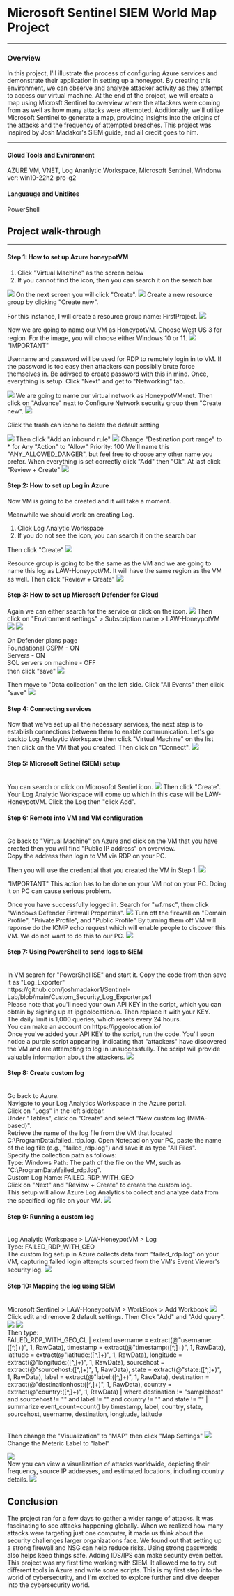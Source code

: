 # Microsoft Sentinel SIEM World Map Project

<hr>
<h3>Overview</h3>
In this project, I'll illustrate the process of configuring Azure services and demonstrate their application in setting up a honeypot. By creating this environment, we can observe and analyze attacker activity as they attempt to access our virtual machine. At the end of the project, we will create a map using Microsft Sentinel to overview where the attackers were coming from as well as how many attacks were attempted. Additionally, we'll utilize Microsoft Sentinel to generate a map, providing insights into the origins of the attacks and the frequency of attempted breaches. This project was inspired by Josh Madakor's SIEM guide, and all credit goes to him.
<hr>

<h4>Cloud Tools and Evnironment</h3>
AZURE VM, VNET, Log Ananlytic Workspace, Microsoft Sentinel, Windonw ver: win10-22h2-pro-g2
<h4>Languauge and Unitlites</h3>
PowerShell

<h2>Project walk-through</h2>
<hr>

<h4>Step 1: How to set up Azure honeypotVM</h4>
<b2>
  
  1. Click "Virtual Machine" as the screen below
  2. If you cannot find the icon, then you can search it on the search bar
</b2>
<img src="images/1.png">

<b2>
On the next screen you will click "Create".
</b2>
<img src="images/2.png">

<b2>
Create a new resource group by clicking "Create new".

For this instance, I will create a resource group name: FirstProject.
<img src="images/3.PNG">
</b2>

<b2>
Now we are going to name our VM as HoneypotVM. Choose West US 3 for region. For the image, you will choose either Windows 10 or 11.
<img src="images/4.PNG">
</b2>

<b2>
"IMPORTANT"

Username and password will be used for RDP to remotely login in to VM. If the password is too easy then attackers can possiblly brute force themselves in. Be adivsed to create password with this in mind.
Once, everything is setup. Click "Next" and get to "Networking" tab.

<img src="images/5.PNG">

<b2>
We are going to name our virtual network as HoneypotVM-net. Then click on "Advance" next to Configure Network security group then "Create new".

<img src="images/6.png">

Click the trash can icone to delete the default setting

<img src="images/7.png">
Then click "Add an inbound rule"

<img src="images/8.png">
</b2>

<b2>
Change "Destination port range" to * for Any
"Action" to "Allow"
Priority: 100
We'll name this "ANY_ALLOWED_DANGER", but feel free to choose any other name you prefer.
When everything is set correctly click "Add" then "Ok".
At last click "Review + Create"

<img src="images/9.png">
</br2>

<h4>Step 2: How to set up Log in Azure</h4>
<br2>
Now VM is going to be created and it will take a moment.

Meanwhile we should work on creating Log.

1. Click Log Analytic Workspace
2. If you do not see the icon, you can search it on the search bar

Then click "Create"
<img src="images/10.png">

<br2>
Resource group is going to be the same as the VM and we are going to name this log as LAW-HoneypotVM. It will have the same region as the VM as well. Then click "Review + Create"
<img src="images/11.png">
</br2>

<h4>Step 3: How to set up Microsoft Defender for Cloud</h4>
<br2>
Again we can either search for the service or click on the icon.
<img src="images/12.png">
Then click on "Environment settings" > Subscription name > LAW-HoneypotVM
<img src="images/13.png">
<img src="images/14.png">

On Defender plans page
<br>
Foundational CSPM - ON
<br>
Servers - ON
<br>
SQL servers on machine - OFF 
<br>
then click "save"
<img src="images/15.png">

Then move to "Data collection" on the left side. Click "All Events" then click "save"
<img src="images/16.png">

<h4>Step 4: Connecting services</h4>
<br2>
Now that we've set up all the necessary services, the next step is to establish connections between them to enable communication.
</br2>

<br2>
Let's go backto Log Analaytic Workspace then click "Virtual Machine" on the list then click on the VM that you created. Then click on "Connect".
<img src="images/17.png">

<h4>Step 5: Microsoft Setinel (SIEM) setup</h4>
<br>
You can search or click on Microsofot Sentiel icon.
<img src="images/18.png">
Then click "Create". Your Log Analytic Workspace will come up which in this case will be LAW-HoneypotVM.
Click the Log then "click Add".

<h4>Step 6: Remote into VM and VM configuration</h4>
<br>
Go back to "Virtual Machine" on Azure and click on the VM that you have created then you will find "Public IP address" on overview. 
<br>
Copy the address then login to VM via RDP on your PC. 

Then you will use the credential that you created the VM in Step 1.
<img src="images/19.png">

"IMPORTANT"
This action has to be done on your VM not on your PC. Doing it on PC can cause serious problem.

Once you have successfully logged in.
Search for "wf.msc", then click "Windows Defender Firewall Properties".
<img src="images/20.png">
Turn off the firewall on "Domain Profile", "Private Profile", and "Public Profile"
By turning them off VM will reponse do the ICMP echo request which will enable people to discover this VM.
We do not want to do this to our PC.
<img src="images/21.png">

<h4>Step 7: Using PowerShell to send logs to SIEM</h4>
<br>
In VM search for "PowerShellISE" and start it.
Copy the code from then save it as "Log_Exporter"
<br>
https://github.com/joshmadakor1/Sentinel-Lab/blob/main/Custom_Security_Log_Exporter.ps1
<br>
Please note that you'll need your own API KEY in the script, which you can obtain by signing up at ipgeolocation.io. Then replace it with your KEY.
<br>
The daily limit is 1,000 queries, which resets every 24 hours.
<br>
You can make an account on https://ipgeolocation.io/
<br>
Once you've added your API KEY to the script, run the code. You'll soon notice a purple script appearing, indicating that "attackers" have discovered the VM and are attempting to log in unsuccessfully. The script will provide valuable information about the attackers.
<img src="images/22.png">

<h4>Step 8: Create custom log</h4>
<br>
Go back to Azure.
<br>
Navigate to your Log Analytics Workspace in the Azure portal.
<br>
Click on "Logs" in the left sidebar.
<br>
Under "Tables", click on "Create" and select "New custom log (MMA-based)".
<br>
Retrieve the name of the log file from the VM that located C:\ProgramData\failed_rdp.log. Open Notepad on your PC, paste the name of the log file (e.g., "failed_rdp.log") and save it as type "All Files".
<br>
Specify the collection path as follows:
<br>
Type: Windows
Path: The path of the file on the VM, such as "C:\ProgramData\failed_rdp.log".
<br>
Custom Log Name: FAILED_RDP_WITH_GEO
<br>
Click on "Next" and "Review + Create" to create the custom log.
<br>
This setup will allow Azure Log Analytics to collect and analyze data from the specified log file on your VM.
<img src="images/23.png">

<h4>Step 9: Running a custom log</h4>
<br>
Log Analytic Workspace > LAW-HoneypotVM > Log
<br>
Type: FAILED_RDP_WITH_GEO
<br>
The custom log setup in Azure collects data from "failed_rdp.log" on your VM, capturing failed login attempts sourced from the VM's Event Viewer's security log. 
<img src="images/24.png">

<h4>Step 10: Mapping the log using SIEM</h4>
<br>
Microsoft Sentinel > LAW-HoneypotVM > WorkBook > Add Workbook
<img src="images/25.png">
<br>
Click edit and remove 2 default settings. Then Click "Add" and "Add query".
<img src="images/26.png">
<img src="images/27.png">
<br>
Then type:
<br>
FAILED_RDP_WITH_GEO_CL | extend 
    username = extract(@"username:([^,]+)", 1, RawData), 
    timestamp = extract(@"timestamp:([^,]+)", 1, RawData), 
    latitude = extract(@"latitude:([^,]+)", 1, RawData), 
    longitude = extract(@"longitude:([^,]+)", 1, RawData), 
    sourcehost = extract(@"sourcehost:([^,]+)", 1, RawData), 
    state = extract(@"state:([^,]+)", 1, RawData), 
    label = extract(@"label:([^,]+)", 1, RawData), 
    destination = extract(@"destinationhost:([^,]+)", 1, RawData), 
    country = extract(@"country:([^,]+)", 1, RawData) 
| where destination != "samplehost" and sourcehost != "" and label != "" and country != "" and state != "" 
| summarize event_count=count() by timestamp, label, country, state, sourcehost, username, destination, longitude, latitude
</br>
<br>

Then change the "Visualization" to "MAP" then click "Map Settings"
<img src="images/28.png">
<br>
Change the Meteric Label to "label"

<img src="images/29.png">
<br>
Now you can view a visualization of attacks worldwide, depicting their frequency, source IP addresses, and estimated locations, including country details.
<img src="images/30.png">
<br>
<h2>Conclusion</h4>
The project ran for a few days to gather a wider range of attacks. It was fascinating to see attacks happening globally. When we realized how many attacks were targeting just one computer, it made us think about the security challenges larger organizations face. We found out that setting up a strong firewall and NSG can help reduce risks. Using strong passwords also helps keep things safe. Adding IDS/IPS can make security even better. This project was my first time working with SIEM. It allowed me to try out different tools in Azure and write some scripts. This is my first step into the world of cybersecurity, and I'm excited to explore further and dive deeper into the cybersecurity world.










